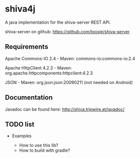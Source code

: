 shiva4j
=======

A java implementation for the shiva-server REST API.

shiva-server on github: https://github.com/tooxie/shiva-server


Requirements
------------
Apache Commons-IO 2.4 - Maven: commons-io:commons-io:2.4

Apache HttpClient 4.2.3 - Maven: org.apache.httpcomponents:httpclient:4.2.3

JSON - Maven: org.json:json:20090211 (not needed on Android)


Documentation
-------------

Javadoc can be found here: http://shiva.tripwire.at/javadoc/


TODO list
---------

* Examples

  + How to use this lib?
  + How to build with gradle?